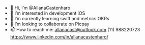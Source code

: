 - 👋 Hi, I’m @AllanaCastenharo
- 👀 I’m interested in development iOS
- 🌱 I’m currently learning swift and metrics OKRs
- 💞️ I’m looking to collaborate on Picpay
- 📫 How to reach me: allanacast@outlook.com
                      (11) 988220723
                      https://www.linkedin.com/in/allanacastenharo/


<!---
AllanaCastenharo/AllanaCastenharo is a ✨ special ✨ repository because its `README.md` (this file) appears on your GitHub profile.
You can click the Preview link to take a look at your changes.
--->
